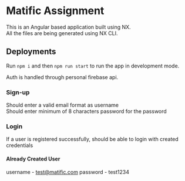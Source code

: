 # Matific Assignment

This is an Angular based application built using NX. <br>
All the files are being generated using NX CLI.

## Deployments

Run `npm i` and then `npm run start` to run the app in development mode.

Auth is handled through personal firebase api.

### Sign-up
Should enter a valid email format as username <br>
Should enter minimum of 8 characters password for the password

### Login
If a user is registered successfully, should be able to login with created credentials

#### Already Created User
username - test@matific.com
password - test1234

